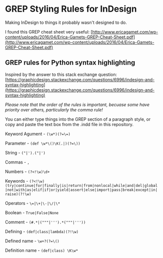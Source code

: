 # GREP Styling Rules for InDesign
Making InDesign to things it probably wasn't designed to do.

I found this GREP cheat sheet very useful: [http://www.ericagamet.com/wp-content/uploads/2016/04/Erica-Gamets-GREP-Cheat-Sheet.pdf](http://www.ericagamet.com/wp-content/uploads/2016/04/Erica-Gamets-GREP-Cheat-Sheet.pdf)

## GREP rules for Python syntax highlighting
Inspired by the answer to this stack exchange question: [https://graphicdesign.stackexchange.com/questions/6996/indesign-and-syntax-highlighting](https://graphicdesign.stackexchange.com/questions/6996/indesign-and-syntax-highlighting)

*Please note that the order of the rules is important, becuase some have priority over others, particularly the comma rule!*

You can either type things into the GREP section of a paragraph style, or copy and paste the text box from the .indd file in this repository.

Keyword Agument - `(\w*)(?=\=)`

Parameter - `(def \w*\()\K(.|)(?=\))`

String - `("|').("|')`

Commas - `,`

Numbers - `(?<!\w)\d+`

Keywords - `(?<!\w)(try|continue|for|finally|is|return|from|nonlocal|while|and|del|global|not|with|as|elif|if|or|yield|assert|else|import|pass|break|except|in|raise)(?!\w)`

Operators - `\=|\+|\-|\/|\*`

Boolean - `True|False|None`

Comment - `(#.*|("""|''').*("""|'''))`

Defining - `(def|class|lambda)(?!\w)`

Defined name - `\w+?(?=\()`

Definition name - `(def|class) \K\w*`
